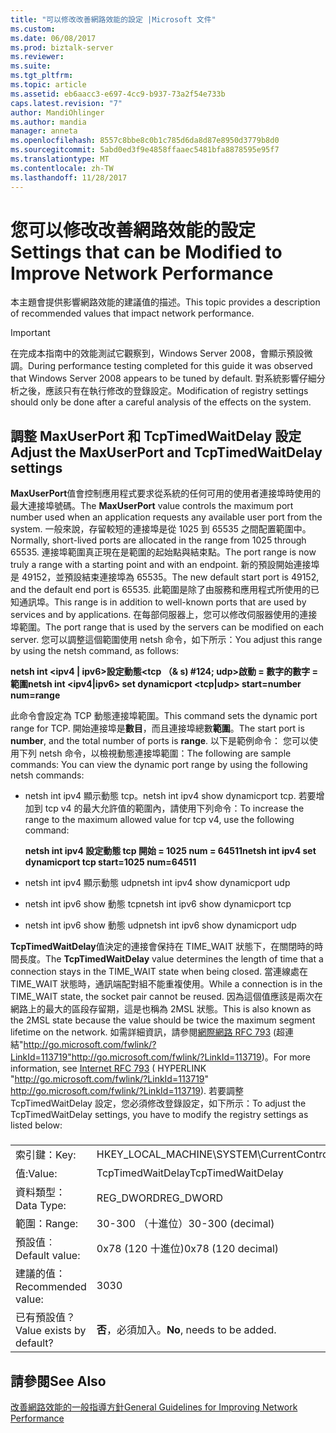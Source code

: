 ```yaml
---
title: "可以修改改善網路效能的設定 |Microsoft 文件"
ms.custom: 
ms.date: 06/08/2017
ms.prod: biztalk-server
ms.reviewer: 
ms.suite: 
ms.tgt_pltfrm: 
ms.topic: article
ms.assetid: eb6aacc3-e697-4cc9-b937-73a2f54e733b
caps.latest.revision: "7"
author: MandiOhlinger
ms.author: mandia
manager: anneta
ms.openlocfilehash: 8557c8bbe8c0b1c785d6da8d87e8950d3779b8d0
ms.sourcegitcommit: 5abd0ed3f9e4858ffaaec5481bfa8878595e95f7
ms.translationtype: MT
ms.contentlocale: zh-TW
ms.lasthandoff: 11/28/2017
---
```

# <a name="settings-that-can-be-modified-to-improve-network-performance"></a><span data-ttu-id="73e0b-102">您可以修改改善網路效能的設定</span><span class="sxs-lookup"><span data-stu-id="73e0b-102">Settings that can be Modified to Improve Network Performance</span></span>
<span data-ttu-id="73e0b-103">本主題會提供影響網路效能的建議值的描述。</span><span class="sxs-lookup"><span data-stu-id="73e0b-103">This topic provides a description of recommended values   that impact network performance.</span></span>  
  
> [!IMPORTANT]  
>  <span data-ttu-id="73e0b-104">在完成本指南中的效能測試它觀察到，Windows Server 2008，會顯示預設微調。</span><span class="sxs-lookup"><span data-stu-id="73e0b-104">During performance testing completed for this guide it was observed that Windows Server 2008 appears to be tuned by default.</span></span> <span data-ttu-id="73e0b-105">對系統影響仔細分析之後，應該只有在執行修改的登錄設定。</span><span class="sxs-lookup"><span data-stu-id="73e0b-105">Modification of  registry settings should only be done after a careful analysis of the effects on the system.</span></span>  
  
## <a name="adjust-the-maxuserport-and-tcptimedwaitdelay-settings"></a><span data-ttu-id="73e0b-106">調整 MaxUserPort 和 TcpTimedWaitDelay 設定</span><span class="sxs-lookup"><span data-stu-id="73e0b-106">Adjust the MaxUserPort and TcpTimedWaitDelay settings</span></span>  
 <span data-ttu-id="73e0b-107">**MaxUserPort**值會控制應用程式要求從系統的任何可用的使用者連接埠時使用的最大連接埠號碼。</span><span class="sxs-lookup"><span data-stu-id="73e0b-107">The **MaxUserPort** value controls the maximum port number used when an application requests any available user port from the system.</span></span> <span data-ttu-id="73e0b-108">一般來說，存留較短的連接埠是從 1025 到 65535 之間配置範圍中。</span><span class="sxs-lookup"><span data-stu-id="73e0b-108">Normally, short-lived ports are allocated in the range from 1025 through 65535.</span></span> <span data-ttu-id="73e0b-109">連接埠範圍真正現在是範圍的起始點與結束點。</span><span class="sxs-lookup"><span data-stu-id="73e0b-109">The port range is now truly a range with a starting point and with an endpoint.</span></span> <span data-ttu-id="73e0b-110">新的預設開始連接埠是 49152，並預設結束連接埠為 65535。</span><span class="sxs-lookup"><span data-stu-id="73e0b-110">The new default start port is 49152, and the default end port is 65535.</span></span> <span data-ttu-id="73e0b-111">此範圍是除了由服務和應用程式所使用的已知通訊埠。</span><span class="sxs-lookup"><span data-stu-id="73e0b-111">This range is in addition to well-known ports that are used by services and by applications.</span></span> <span data-ttu-id="73e0b-112">在每部伺服器上，您可以修改伺服器使用的連接埠範圍。</span><span class="sxs-lookup"><span data-stu-id="73e0b-112">The port range that is used by the servers can be modified on each server.</span></span> <span data-ttu-id="73e0b-113">您可以調整這個範圍使用 netsh 命令，如下所示：</span><span class="sxs-lookup"><span data-stu-id="73e0b-113">You adjust this range by using the netsh command, as follows:</span></span>  
  
 <span data-ttu-id="73e0b-114">**netsh int \<ipv4 &#124; ipv6\>設定動態\<tcp （& s) #124; udp\>啟動 = 數字的數字 = 範圍**</span><span class="sxs-lookup"><span data-stu-id="73e0b-114">**netsh int \<ipv4&#124;ipv6\> set dynamicport \<tcp&#124;udp\> start=number num=range**</span></span>  
  
 <span data-ttu-id="73e0b-115">此命令會設定為 TCP 動態連接埠範圍。</span><span class="sxs-lookup"><span data-stu-id="73e0b-115">This command sets the dynamic port range for TCP.</span></span> <span data-ttu-id="73e0b-116">開始連接埠是**數目**，而且連接埠總數**範圍**。</span><span class="sxs-lookup"><span data-stu-id="73e0b-116">The start port is **number**, and the total number of ports is **range**.</span></span> <span data-ttu-id="73e0b-117">以下是範例命令： 您可以使用下列 netsh 命令，以檢視動態連接埠範圍：</span><span class="sxs-lookup"><span data-stu-id="73e0b-117">The following are sample commands: You can view the dynamic port range by using the following netsh commands:</span></span>  
  
-   <span data-ttu-id="73e0b-118">netsh int ipv4 顯示動態 tcp。</span><span class="sxs-lookup"><span data-stu-id="73e0b-118">netsh int ipv4 show dynamicport tcp.</span></span> <span data-ttu-id="73e0b-119">若要增加到 tcp v4 的最大允許值的範圍內，請使用下列命令：</span><span class="sxs-lookup"><span data-stu-id="73e0b-119">To increase the range to the maximum allowed value for tcp v4, use the following command:</span></span>  
  
     <span data-ttu-id="73e0b-120">**netsh int ipv4 設定動態 tcp 開始 = 1025 num = 64511**</span><span class="sxs-lookup"><span data-stu-id="73e0b-120">**netsh int ipv4 set dynamicport tcp start=1025 num=64511**</span></span>  
  
-   <span data-ttu-id="73e0b-121">netsh int ipv4 顯示動態 udp</span><span class="sxs-lookup"><span data-stu-id="73e0b-121">netsh int ipv4 show dynamicport udp</span></span>  
  
-   <span data-ttu-id="73e0b-122">netsh int ipv6 show 動態 tcp</span><span class="sxs-lookup"><span data-stu-id="73e0b-122">netsh int ipv6 show dynamicport tcp</span></span>  
  
-   <span data-ttu-id="73e0b-123">netsh int ipv6 show 動態 udp</span><span class="sxs-lookup"><span data-stu-id="73e0b-123">netsh int ipv6 show dynamicport udp</span></span>  
  
 <span data-ttu-id="73e0b-124">**TcpTimedWaitDelay**值決定的連接會保持在 TIME_WAIT 狀態下，在關閉時的時間長度。</span><span class="sxs-lookup"><span data-stu-id="73e0b-124">The **TcpTimedWaitDelay** value determines the length of time that a connection stays in the TIME_WAIT state when being closed.</span></span> <span data-ttu-id="73e0b-125">當連線處在 TIME_WAIT 狀態時，通訊端配對組不能重複使用。</span><span class="sxs-lookup"><span data-stu-id="73e0b-125">While a connection is in the TIME_WAIT state, the socket pair cannot be reused.</span></span> <span data-ttu-id="73e0b-126">因為這個值應該是兩次在網路上的最大的區段存留期，這是也稱為 2MSL 狀態。</span><span class="sxs-lookup"><span data-stu-id="73e0b-126">This is also known as the 2MSL state because the value should be twice the maximum segment lifetime on the network.</span></span> <span data-ttu-id="73e0b-127">如需詳細資訊，請參閱[網際網路 RFC 793](http://go.microsoft.com/fwlink/?LinkId=113719) (超連結"http://go.microsoft.com/fwlink/?LinkId=113719"http://go.microsoft.com/fwlink/?LinkId=113719)。</span><span class="sxs-lookup"><span data-stu-id="73e0b-127">For more information, see [Internet RFC 793](http://go.microsoft.com/fwlink/?LinkId=113719) ( HYPERLINK "http://go.microsoft.com/fwlink/?LinkId=113719" http://go.microsoft.com/fwlink/?LinkId=113719).</span></span> <span data-ttu-id="73e0b-128">若要調整 TcpTimedWaitDelay 設定，您必須修改登錄設定，如下所示：</span><span class="sxs-lookup"><span data-stu-id="73e0b-128">To adjust the TcpTimedWaitDelay settings, you have to modify the registry settings as listed below:</span></span>  
  
###  
  
|||  
|-|-|  
|<span data-ttu-id="73e0b-129">索引鍵：</span><span class="sxs-lookup"><span data-stu-id="73e0b-129">Key:</span></span>|<span data-ttu-id="73e0b-130">HKEY_LOCAL_MACHINE\SYSTEM\CurrentControlSet\Services\Tcpip\Parameters</span><span class="sxs-lookup"><span data-stu-id="73e0b-130">HKEY_LOCAL_MACHINE\SYSTEM\CurrentControlSet\Services\Tcpip\Parameters</span></span>|  
|<span data-ttu-id="73e0b-131">值:</span><span class="sxs-lookup"><span data-stu-id="73e0b-131">Value:</span></span>|<span data-ttu-id="73e0b-132">TcpTimedWaitDelay</span><span class="sxs-lookup"><span data-stu-id="73e0b-132">TcpTimedWaitDelay</span></span>|  
|<span data-ttu-id="73e0b-133">資料類型：</span><span class="sxs-lookup"><span data-stu-id="73e0b-133">Data Type:</span></span>|<span data-ttu-id="73e0b-134">REG_DWORD</span><span class="sxs-lookup"><span data-stu-id="73e0b-134">REG_DWORD</span></span>|  
|<span data-ttu-id="73e0b-135">範圍：</span><span class="sxs-lookup"><span data-stu-id="73e0b-135">Range:</span></span>|<span data-ttu-id="73e0b-136">30-300 （十進位）</span><span class="sxs-lookup"><span data-stu-id="73e0b-136">30-300 (decimal)</span></span>|  
|<span data-ttu-id="73e0b-137">預設值︰</span><span class="sxs-lookup"><span data-stu-id="73e0b-137">Default value:</span></span>|<span data-ttu-id="73e0b-138">0x78 (120 十進位)</span><span class="sxs-lookup"><span data-stu-id="73e0b-138">0x78 (120 decimal)</span></span>|  
|<span data-ttu-id="73e0b-139">建議的值：</span><span class="sxs-lookup"><span data-stu-id="73e0b-139">Recommended value:</span></span>|<span data-ttu-id="73e0b-140">30</span><span class="sxs-lookup"><span data-stu-id="73e0b-140">30</span></span>|  
|<span data-ttu-id="73e0b-141">已有預設值？</span><span class="sxs-lookup"><span data-stu-id="73e0b-141">Value exists by default?</span></span>|<span data-ttu-id="73e0b-142">**否**，必須加入。</span><span class="sxs-lookup"><span data-stu-id="73e0b-142">**No**, needs to be added.</span></span>|  
  
## <a name="see-also"></a><span data-ttu-id="73e0b-143">請參閱</span><span class="sxs-lookup"><span data-stu-id="73e0b-143">See Also</span></span>  
 [<span data-ttu-id="73e0b-144">改善網路效能的一般指導方針</span><span class="sxs-lookup"><span data-stu-id="73e0b-144">General Guidelines for Improving Network Performance</span></span>](../technical-guides/general-guidelines-for-improving-network-performance.md)